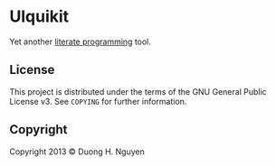 # Ulquikit

Yet another
[literate programming](http://en.wikipedia.org/wiki/Literate_programming)
tool.

## License

This project is distributed under the terms of the GNU General Public
License v3.  See `COPYING` for further information.

## Copyright

Copyright 2013 © Duong H. Nguyen <cmpitg AT gmailDOTcom>
